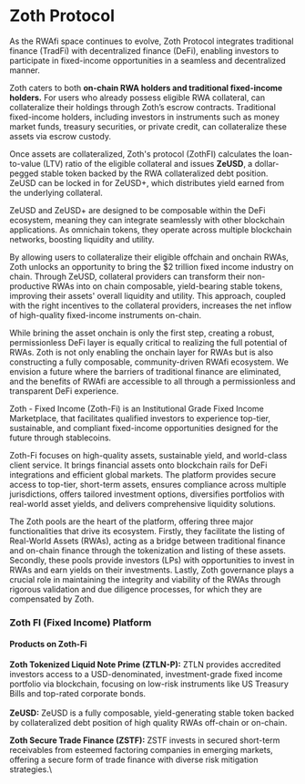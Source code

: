 # Zoth Protocol

As the RWAfi space continues to evolve, Zoth Protocol integrates traditional finance (TradFi) with decentralized finance (DeFi), enabling investors to participate in fixed-income opportunities in a seamless and decentralized manner.

Zoth caters to both **on-chain RWA holders and traditional fixed-income holders.** For users who already possess eligible RWA collateral, can collateralize their holdings through Zoth’s escrow contracts. Traditional fixed-income holders, including investors in instruments such as money market funds, treasury securities, or private credit, can collateralize these assets via escrow custody.

Once assets are collateralized, Zoth's protocol (ZothFI) calculates the loan-to-value (LTV) ratio of the eligible collateral and issues **ZeUSD**, a dollar-pegged stable token backed by the RWA collateralized debt position. ZeUSD can be locked in for ZeUSD+, which distributes yield earned from the underlying collateral.

ZeUSD and ZeUSD+ are designed to be composable within the DeFi ecosystem, meaning they can integrate seamlessly with other blockchain applications. As omnichain tokens, they operate across multiple blockchain networks, boosting liquidity and utility.

By allowing users to collateralize their eligible offchain and onchain RWAs, Zoth unlocks an opportunity to bring the $2 trillion fixed income industry on chain. Through ZeUSD, collateral providers can transform their non-productive RWAs into on chain composable, yield-bearing stable tokens, improving their assets' overall liquidity and utility. This approach, coupled with the right incentives to the collateral providers, increases the net inflow of high-quality fixed-income instruments on-chain.

While brining the asset onchain is only the first step, creating a robust, permissionless DeFi layer is equally critical to realizing the full potential of RWAs. Zoth is not only enabling the onchain layer for RWAs but is also constructing a fully composable, community-driven RWAfi ecosystem. We envision a future where the barriers of traditional finance are eliminated, and the benefits of RWAfi are accessible to all through a permissionless and transparent DeFi experience.

Zoth - Fixed Income (Zoth-Fi) is an Institutional Grade Fixed Income Marketplace, that facilitates qualified investors to experience top-tier, sustainable, and compliant fixed-income opportunities designed for the future through stablecoins.

Zoth-Fi focuses on high-quality assets, sustainable yield, and world-class client service. It brings financial assets onto blockchain rails for DeFi integrations and efficient global markets. The platform provides secure access to top-tier, short-term assets, ensures compliance across multiple jurisdictions, offers tailored investment options, diversifies portfolios with real-world asset yields, and delivers comprehensive liquidity solutions.

The Zoth pools are the heart of the platform, offering three major functionalities that drive its ecosystem. Firstly, they facilitate the listing of Real-World Assets (RWAs), acting as a bridge between traditional finance and on-chain finance through the tokenization and listing of these assets. Secondly, these pools provide investors (LPs) with opportunities to invest in RWAs and earn yields on their investments. Lastly, Zoth governance plays a crucial role in maintaining the integrity and viability of the RWAs through rigorous validation and due diligence processes, for which they are compensated by Zoth.

### Zoth FI (Fixed Income) Platform

#### **Products on Zoth-Fi**

**Zoth Tokenized Liquid Note Prime (ZTLN-P):** ZTLN provides accredited investors access to a USD-denominated, investment-grade fixed income portfolio via blockchain, focusing on low-risk instruments like US Treasury Bills and top-rated corporate bonds.\
\
**ZeUSD:** ZeUSD is a fully composable, yield-generating stable token backed by collateralized debt position of high quality RWAs off-chain or on-chain.

**Zoth Secure Trade Finance (ZSTF):** ZSTF invests in secured short-term receivables from esteemed factoring companies in emerging markets, offering a secure form of trade finance with diverse risk mitigation strategies.\
